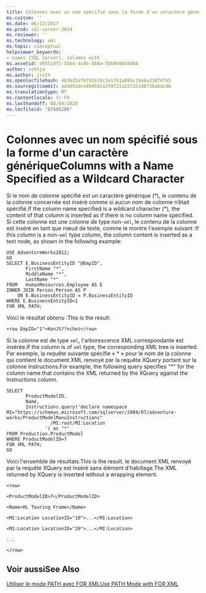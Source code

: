 ```yaml
---
title: Colonnes avec un nom spécifié sous la forme d’un caractère générique | Microsoft Docs
ms.custom: ''
ms.date: 06/13/2017
ms.prod: sql-server-2014
ms.reviewer: ''
ms.technology: xml
ms.topic: conceptual
helpviewer_keywords:
- names [SQL Server], columns with
ms.assetid: d9551df1-5bb4-4c0b-880a-5bb049834884
author: rothja
ms.author: jroth
ms.openlocfilehash: 4b363baf8792628c2e17b1a695c19a6a338f4fb5
ms.sourcegitcommit: ad4d92dce894592a259721a1571b1d8736abacdb
ms.translationtype: MT
ms.contentlocale: fr-FR
ms.lasthandoff: 08/04/2020
ms.locfileid: "87605286"
---
```

# <a name="columns-with-a-name-specified-as-a-wildcard-character"></a><span data-ttu-id="97230-102">Colonnes avec un nom spécifié sous la forme d'un caractère générique</span><span class="sxs-lookup"><span data-stu-id="97230-102">Columns with a Name Specified as a Wildcard Character</span></span>
  <span data-ttu-id="97230-103">Si le nom de colonne spécifié est un caractère générique (\*), le contenu de la colonne concernée est inséré comme si aucun nom de colonne n’était spécifié.</span><span class="sxs-lookup"><span data-stu-id="97230-103">If the column name specified is a wildcard character (\*), the content of that column is inserted as if there is no column name specified.</span></span> <span data-ttu-id="97230-104">Si cette colonne est une colonne de type non-`xml`, le contenu de la colonne est inséré en tant que nœud de texte, comme le montre l'exemple suivant :</span><span class="sxs-lookup"><span data-stu-id="97230-104">If this column is a non-`xml` type column, the column content is inserted as a text node, as shown in the following example:</span></span>  
  
```  
USE AdventureWorks2012;  
GO  
SELECT E.BusinessEntityID "@EmpID",   
       FirstName "*",   
       MiddleName "*",   
       LastName "*"  
FROM   HumanResources.Employee AS E  
INNER JOIN Person.Person AS P  
    ON E.BusinessEntityID = P.BusinessEntityID  
WHERE E.BusinessEntityID=1  
FOR XML PATH;  
```  
  
 <span data-ttu-id="97230-105">Voici le résultat obtenu :</span><span class="sxs-lookup"><span data-stu-id="97230-105">This is the result:</span></span>  
  
 `<row EmpID="1">KenJS??nchez</row>`  
  
 <span data-ttu-id="97230-106">Si la colonne est de type `xml`, l'arborescence XML correspondante est insérée.</span><span class="sxs-lookup"><span data-stu-id="97230-106">If the column is of `xml` type, the corresponding XML tree is inserted.</span></span> <span data-ttu-id="97230-107">Par exemple, la requête suivante spécifie « \* » pour le nom de la colonne qui contient le document XML renvoyé par la requête XQuery portant sur la colonne Instructions.</span><span class="sxs-lookup"><span data-stu-id="97230-107">For example, the following query specifies "\*" for the column name that contains the XML returned by the XQuery against the Instructions column.</span></span>  
  
```  
SELECT   
       ProductModelID,  
       Name,  
       Instructions.query('declare namespace MI="https://schemas.microsoft.com/sqlserver/2004/07/adventure-works/ProductModelManuInstructions"  
                /MI:root/MI:Location   
              ') as "*"  
FROM Production.ProductModel  
WHERE ProductModelID=7  
FOR XML PATH;   
GO  
```  
  
 <span data-ttu-id="97230-108">Voici l'ensemble de résultats.</span><span class="sxs-lookup"><span data-stu-id="97230-108">This is the result.</span></span> <span data-ttu-id="97230-109">le document XML renvoyé par la requête XQuery est inséré sans élément d'habillage.</span><span class="sxs-lookup"><span data-stu-id="97230-109">The XML returned by XQuery is inserted without a wrapping element.</span></span>  
  
 `<row>`  
  
 `<ProductModelID>7</ProductModelID>`  
  
 `<Name>HL Touring Frame</Name>`  
  
 `<MI:Location LocationID="10">...</MI:Location>`  
  
 `<MI:Location LocationID="20">...</MI:Location>`  
  
 `...`  
  
 `</row>`  
  
## <a name="see-also"></a><span data-ttu-id="97230-110">Voir aussi</span><span class="sxs-lookup"><span data-stu-id="97230-110">See Also</span></span>  
 [<span data-ttu-id="97230-111">Utiliser le mode PATH avec FOR XML</span><span class="sxs-lookup"><span data-stu-id="97230-111">Use PATH Mode with FOR XML</span></span>](use-path-mode-with-for-xml.md)  
  
  

